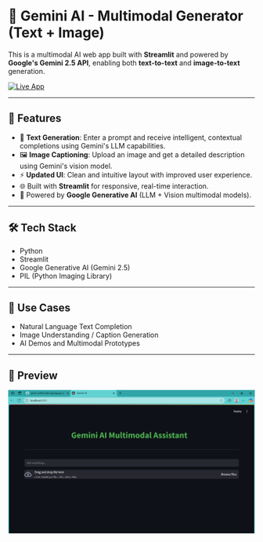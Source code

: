 # 🧠 Gemini AI - Multimodal Generator (Text + Image)

This is a multimodal AI web app built with **Streamlit** and powered by **Google's Gemini 2.5 API**, enabling both **text-to-text** and **image-to-text** generation.

[![Live App](https://img.shields.io/badge/🔗%20Live%20App-Streamlit-success?style=for-the-badge&logo=streamlit)](https://genai-multimodal-app-ds5ur657ijt47cj2qnk7nz.streamlit.app/)

---

## 🔧 Features

- 🤖 **Text Generation**: Enter a prompt and receive intelligent, contextual completions using Gemini's LLM capabilities.
- 🖼️ **Image Captioning**: Upload an image and get a detailed description using Gemini's vision model.
- ⚡ **Updated UI**: Clean and intuitive layout with improved user experience.
- 🌐 Built with **Streamlit** for responsive, real-time interaction.
- 🧠 Powered by **Google Generative AI** (LLM + Vision multimodal models).

---

## 🛠️ Tech Stack

- Python
- Streamlit
- Google Generative AI (Gemini 2.5)
- PIL (Python Imaging Library)

---

## 📌 Use Cases

- Natural Language Text Completion
- Image Understanding / Caption Generation
- AI Demos and Multimodal Prototypes

---

## 📸 Preview

<p align="center">
  <img src="preview.png" alt="App Preview" width="700">
</p>



